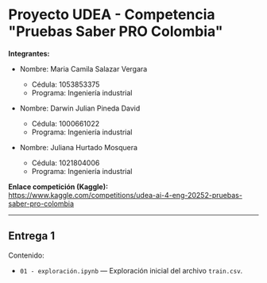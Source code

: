 # Proyecto UDEA - Competencia "Pruebas Saber PRO Colombia"

**Integrantes:**
- Nombre: Maria Camila Salazar Vergara  
  - Cédula: 1053853375  
  - Programa: Ingeniería industrial  

- Nombre: Darwin Julian Pineda David  
  - Cédula: 1000661022  
  - Programa: Ingeniería industrial    

- Nombre: Juliana Hurtado Mosquera  
  - Cédula: 1021804006  
  - Programa: Ingeniería industrial    

**Enlace competición (Kaggle):**  
https://www.kaggle.com/competitions/udea-ai-4-eng-20252-pruebas-saber-pro-colombia  

---

## Entrega 1
Contenido:
- `01 - exploración.ipynb` — Exploración inicial del archivo `train.csv`.
